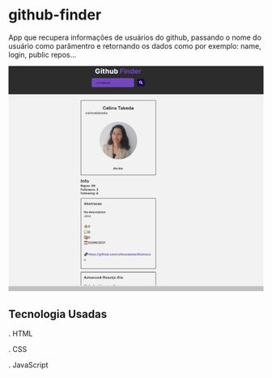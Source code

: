 # github-finder
 App que recupera informações de usuários do github,  passando o nome do usuário como parâmentro e retornando os dados como por exemplo: name, login, public repos...

<p align="center">
  <img src=".github/githubFinder.png">
</p>


## Tecnologia Usadas
. HTML

. CSS

. JavaScript


